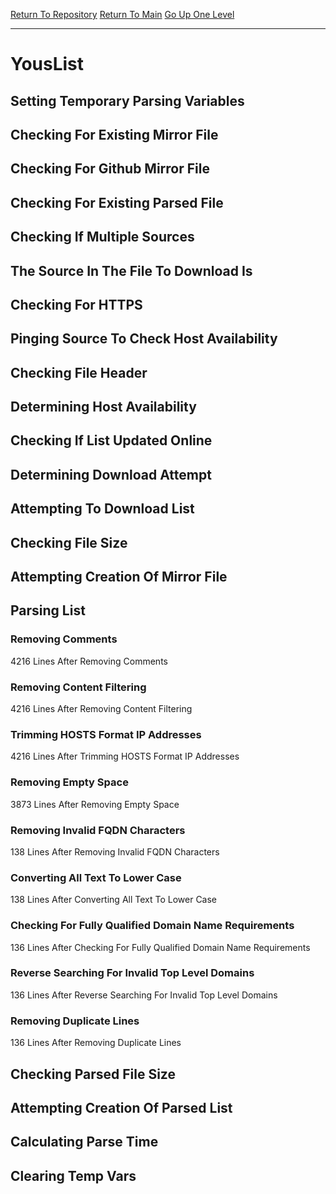 [Return To Repository](https://github.com/deathbybandaid/piholeparser/)
[Return To Main](https://github.com/deathbybandaid/piholeparser/blob/master/RecentRunLogs/Mainlog.md)
[Go Up One Level](https://github.com/deathbybandaid/piholeparser/blob/master/RecentRunLogs/TopLevelScripts/30-Processing-External-Blacklists.md)
____________________________________
# YousList
## Setting Temporary Parsing Variables
## Checking For Existing Mirror File
## Checking For Github Mirror File
## Checking For Existing Parsed File
## Checking If Multiple Sources
## The Source In The File To Download Is
## Checking For HTTPS
## Pinging Source To Check Host Availability
## Checking File Header
## Determining Host Availability
## Checking If List Updated Online
## Determining Download Attempt
## Attempting To Download List
## Checking File Size
## Attempting Creation Of Mirror File
## Parsing List
### Removing Comments
4216 Lines After Removing Comments
### Removing Content Filtering
4216 Lines After Removing Content Filtering
### Trimming HOSTS Format IP Addresses
4216 Lines After Trimming HOSTS Format IP Addresses
### Removing Empty Space
3873 Lines After Removing Empty Space
### Removing Invalid FQDN Characters
138 Lines After Removing Invalid FQDN Characters
### Converting All Text To Lower Case
138 Lines After Converting All Text To Lower Case
### Checking For Fully Qualified Domain Name Requirements
136 Lines After Checking For Fully Qualified Domain Name Requirements
### Reverse Searching For Invalid Top Level Domains
136 Lines After Reverse Searching For Invalid Top Level Domains
### Removing Duplicate Lines
136 Lines After Removing Duplicate Lines
## Checking Parsed File Size
## Attempting Creation Of Parsed List
## Calculating Parse Time
## Clearing Temp Vars
